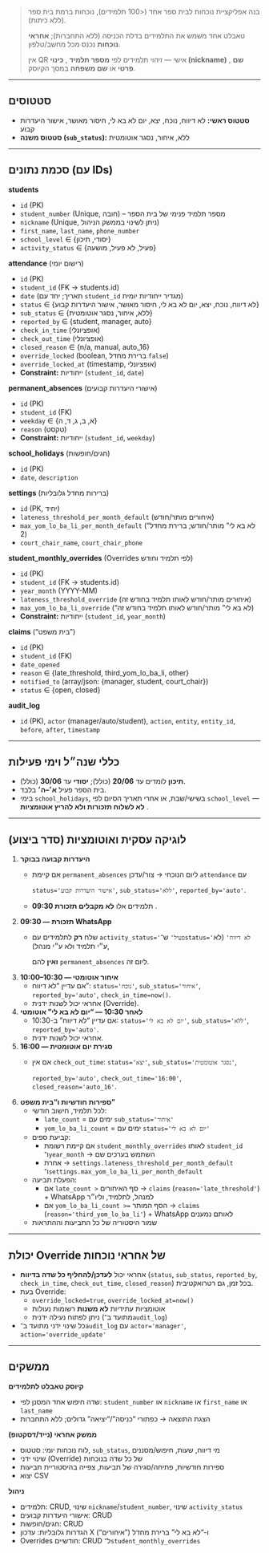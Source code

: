 
> בנה אפליקציית נוכחות לבית ספר אחד (<100 תלמידים), נוכחות ברמת בית ספר (ללא כיתות).
>
> טאבלט אחד משמש את התלמידים בדלת הכניסה (ללא התחברות); **אחראי נוכחות** נכנס מכל מחשב/טלפון.
>
> אין QR אישי — זיהוי תלמידים לפי  **מספר תלמיד** ,  **כינוי (nickname)** , **שם פרטי** או **שם משפחה** במסך הקיוסק.

---

## סטטוסים

* **סטטוס ראשי:** לא דיווח, נוכח, יצא, יום לא בא לי, חיסור מאושר, אישור היעדרות קבוע
* **סטטוס משנה (`sub_status`):** ללא, איחור, נסגר אוטומטית

---

## סכמת נתונים (עם IDs)

**students**

* `id` (PK)
* `student_number` (Unique, חובה) – מספר תלמיד פנימי של בית הספר
* `nickname` (Unique, ניתן לשינוי בממשק הניהול)
* `first_name`, `last_name`, `phone_number`
* `school_level` ∈ {יסודי, תיכון}
* `activity_status` ∈ {פעיל, לא פעיל, מושעה}

**attendance** (רישום יומי)

* `id` (PK)
* `student_id` (FK → students.id)
* `date` (תאריך; יחד עם `student_id` מגדיר ייחודיות יומית)
* `status` ∈ {לא דיווח, נוכח, יצא, יום לא בא לי, חיסור מאושר, אישור היעדרות קבוע}
* `sub_status` ∈ {ללא, איחור, נסגר אוטומטית}
* `reported_by` ∈ {student, manager, auto}
* `check_in_time` (אופציונלי)
* `check_out_time` (אופציונלי)
* `closed_reason` ∈ {n/a, manual, auto_16}
* `override_locked` (boolean, ברירת מחדל `false`)
* `override_locked_at` (timestamp, אופציונלי)
* **Constraint:** ייחודיות (`student_id`, `date`)

**permanent_absences** (אישורי היעדרות קבועים)

* `id` (PK)
* `student_id` (FK)
* `weekday` ∈ {א, ב, ג, ד, ה}
* `reason` (טקסט)
* **Constraint:** ייחודיות (`student_id`, `weekday`)

**school_holidays** (חגים/חופשות)

* `id` (PK)
* `date`, `description`

**settings** (ברירות מחדל גלובליות)

* `id` (PK, יחיד)
* `lateness_threshold_per_month_default` (איחורים מותר/חודש)
* `max_yom_lo_ba_li_per_month_default` (“לא בא לי” מותר/חודש; ברירת מחדל 2)
* `court_chair_name`, `court_chair_phone`

**student_monthly_overrides** (Overrides לפי תלמיד וחודש)

* `id` (PK)
* `student_id` (FK → students.id)
* `year_month` (YYYY-MM)
* `lateness_threshold_override` (איחורים מותר/חודש לאותו תלמיד בחודש זה)
* `max_yom_lo_ba_li_override` (“לא בא לי” מותר/חודש לאותו תלמיד בחודש זה)
* **Constraint:** ייחודיות (`student_id`, `year_month`)

**claims** (“בית משפט”)

* `id` (PK)
* `student_id` (FK)
* `date_opened`
* `reason` ∈ {late_threshold, third_yom_lo_ba_li, other}
* `notified_to` (array/json: {manager, student, court_chair})
* `status` ∈ {open, closed}

**audit_log**

* `id` (PK), `actor` (manager/auto/student), `action`, `entity`, `entity_id`, `before`, `after`, `timestamp`

---

## כללי שנה״ל וימי פעילות

* **תיכון** לומדים עד **20/06** (כולל); **יסודי** עד **30/06** (כולל).
* בית הספר פעיל **א׳–ה׳** בלבד.
* בימי `school_holidays`, בשישי/שבת, או אחרי תאריך הסיום לפי `school_level` —  **לא לשלוח תזכורות ולא להריץ אוטומציות** .

---

## לוגיקה עסקית ואוטומציות (סדר ביצוע)

1. **היעדרות קבועה בבוקר**
   * אם קיימת `permanent_absences` ליום הנוכחי → צור/עדכן `attendance` עם

     `status='אישור היעדרות קבוע'`, `sub_status='ללא'`, `reported_by='auto'`.
   * תלמידים אלו  **לא מקבלים תזכורת 09:30** .
2. **09:30 — תזכורת WhatsApp**
   * שלח **רק** לתלמידים עם `activity_status='פעיל'` ש־`status='לא דיווח'` (לא ע״י תלמיד ולא ע״י מנהל),

     **ואין** להם `permanent_absences` ליום זה.
3. **10:00–10:30 — איחור אוטומטי**
   * אם עדיין “לא דיווח”: `status='נוכח'`, `sub_status='איחור'`, `reported_by='auto'`, `check_in_time=now()`.
   * אחראי יכול לשנות ידנית (Override).
4. **לאחר 10:30 — “יום לא בא לי” אוטומטי**
   * אם עדיין “לא דיווח” ב-10:30: `status='יום לא בא לי'`, `sub_status='ללא'`, `reported_by='auto'`.
   * אחראי יכול לשנות ידנית.
5. **16:00 — סגירת יום אוטומטית**
   * אם אין `check_out_time`: `status='יצא'`, `sub_status='נסגר אוטומטית'`,

     `reported_by='auto'`, `check_out_time='16:00'`, `closed_reason='auto_16'`.
6. **ספירות חודשיות ו“בית משפט”**
   * לכל תלמיד, חישוב חודשי:
     * `late_count` = ימים עם `sub_status='איחור'`
     * `yom_lo_ba_li_count` = ימים עם `status='יום לא בא לי'`
   * קביעת ספים:
     * אם קיימת רשומת `student_monthly_overrides` לאותו `student_id` ו־`year_month` → השתמש בערכים שם
     * אחרת → `settings.lateness_threshold_per_month_default` ו־`settings.max_yom_lo_ba_li_per_month_default`
   * הפעלת תביעה:
     * אם `late_count >` סף האיחורים → `claims` (`reason='late_threshold'`) + WhatsApp למנהל, לתלמיד, וליו״ר
     * אם `yom_lo_ba_li_count >=` הסף המותר → `claims` (`reason='third_yom_lo_ba_li'`) + WhatsApp לאותם נמענים
   * שמור היסטוריה של כל התביעות וההתראות

---

## יכולת Override של אחראי נוכחות

* אחראי יכול **לעדכן/להחליף כל שדה בדיווח** (`status`, `sub_status`, `reported_by`, `check_in_time`, `check_out_time`, `closed_reason`) בכל זמן, גם רטרואקטיבית.
* בעת Override:
  * `override_locked=true`, `override_locked_at=now()`
  * אוטומציות עתידיות **לא משנות** רשומות נעולות
  * ניתן לפתוח נעילה ידנית (מתועד ב־`audit_log`)
* כל שינוי ידני מתועד ב־`audit_log` עם `actor='manager'`, `action='override_update'`

---

## ממשקים

**קיוסק טאבלט לתלמידים**

* שדה חיפוש אחד המסנן לפי: `student_number` או `nickname` או `first_name` או `last_name`
* הצגת התוצאה → כפתורי “כניסה”/“יציאה” גדולים; ללא התחברות

**ממשק אחראי (נייד/דסקטופ)**

* לוח נוכחות יומי: סטטוס, `sub_status`, מי דיווח, שעות, חיפוש/מסננים
* שינוי ידני (Override) של כל שדה בנוכחות
* ספירות חודשיות, פתיחה/סגירה של תביעות, צפייה בהיסטוריית תביעות
* יצוא CSV

**ניהול**

* תלמידים: CRUD, שינוי `nickname`/`student_number`, שינוי `activity_status`
* אישורי היעדרות קבועים: CRUD
* חגים/חופשות: CRUD
* הגדרות גלובליות: עדכון X (“איחורים”) ו-“לא בא לי” ברירת מחדל
* Overrides חודשיים: CRUD ל־`student_monthly_overrides`
